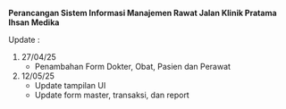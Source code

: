 **Perancangan Sistem Informasi Manajemen Rawat Jalan Klinik Pratama Ihsan Medika**

Update :
1. 27/04/25
   - Penambahan Form Dokter, Obat, Pasien dan Perawat
3. 12/05/25
   - Update tampilan UI
   - Update form master, transaksi, dan report
